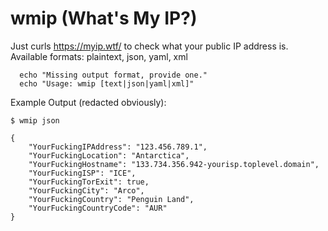 # wmip (What's My IP?)

Just curls https://myip.wtf/ to check what your public IP address is.
Available formats: plaintext, json, yaml, xml

```
  echo "Missing output format, provide one."
  echo "Usage: wmip [text|json|yaml|xml]"
```

Example Output (redacted obviously):

```
$ wmip json

{
    "YourFuckingIPAddress": "123.456.789.1",
    "YourFuckingLocation": "Antarctica",
    "YourFuckingHostname": "133.734.356.942-yourisp.toplevel.domain",
    "YourFuckingISP": "ICE",
    "YourFuckingTorExit": true,
    "YourFuckingCity": "Arco",
    "YourFuckingCountry": "Penguin Land",
    "YourFuckingCountryCode": "AUR"
}
```


